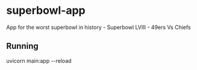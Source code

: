 # superbowl-app
App for the worst superbowl in history - Superbowl LVIII - 49ers Vs Chiefs


## Running
uvicorn main:app --reload
